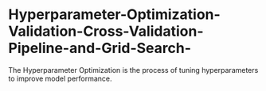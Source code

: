 # Hyperparameter-Optimization-Validation-Cross-Validation-Pipeline-and-Grid-Search-
The Hyperparameter Optimization is the process of tuning hyperparameters to improve model performance.

